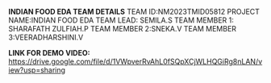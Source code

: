 **INDIAN FOOD EDA TEAM DETAILS**
TEAM ID:NM2023TMID05812
PROJECT NAME:INDIAN FOOD EDA
TEAM LEAD: SEMILA.S
TEAM MEMBER 1: SHARAFATH ZULFIAH.P
TEAM MEMBER 2:SNEKA.V
TEAM MEMBER 3:VEERADHARSHINI.V

**LINK FOR DEMO VIDEO:**
https://drive.google.com/file/d/1VWpverRvAhL0fSQpXCjWLHQGiRg8nLAN/view?usp=sharing
